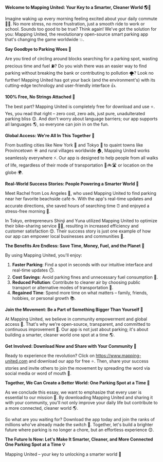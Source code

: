 **Welcome to Mapping United: Your Key to a Smarter, Cleaner World 🌎🚗**

Imagine waking up every morning feeling excited about your daily commute 🚗💨. No more stress, no more frustration, just a smooth ride to work or school. Sounds too good to be true? Think again! We've got the solution for you: Mapping United, the revolutionary open-source smart parking app that's changing the game worldwide 💥.

**Say Goodbye to Parking Woes 🚫**

Are you tired of circling around blocks searching for a parking spot, wasting precious time and fuel ⛽️? Do you wish there was an easier way to find parking without breaking the bank or contributing to pollution 🌪️? Look no further! Mapping United has got your back (and the environment's) with its cutting-edge technology and user-friendly interface 👍.

**100% Free, No Strings Attached 💸**

The best part? Mapping United is completely free for download and use ⭐️. Yes, you read that right – zero cost, zero ads, just pure, unadulterated parking bliss 😊. And don't worry about language barriers; our app supports all languages 🌎, so everyone can join in on the fun.

**Global Access: We're All In This Together 🌟**

From bustling cities like New York 🗽️ and Tokyo 🗼️ to quaint towns like Provincetown ☀️ and rural villages worldwide 🏠, Mapping United works seamlessly everywhere ⚡️. Our app is designed to help people from all walks of life, regardless of their mode of transportation 🚌🚲🛣️ or location on the globe 🌍.

**Real-World Success Stories: People Powering a Smarter World 💪**

Meet Rachel from Los Angeles 👋, who used Mapping United to find parking near her favorite beachside café ☕️. With the app's real-time updates and accurate directions, she saved hours of searching time ⏰ and enjoyed a stress-free morning 🌅.

In Tokyo, entrepreneurs Shinji and Yuna utilized Mapping United to optimize their bike-sharing service 🚴‍♀️, resulting in increased efficiency and customer satisfaction 😊. Their success story is just one example of how our app can empower local businesses and communities 🤝.

**The Benefits Are Endless: Save Time, Money, Fuel, and the Planet 🌟**

By using Mapping United, you'll enjoy:

1. **Faster Parking**: Find a spot in seconds with our intuitive interface and real-time updates ⏱️.
2. **Cost Savings**: Avoid parking fines and unnecessary fuel consumption 🚫.
3. **Reduced Pollution**: Contribute to cleaner air by choosing public transport or alternative modes of transportation 🌿.
4. **Regained Time**: Spend more time on what matters – family, friends, hobbies, or personal growth 📚.

**Join the Movement: Be a Part of Something Bigger Than Yourself 🌈**

At Mapping United, we believe in community empowerment and global access 💪. That's why we're open-source, transparent, and committed to continuous improvement 🔧. Our app is not just about parking; it's about building a smarter, cleaner world one spot at a time 🌎.

**Get Involved: Download Now and Share with Your Community 📲**

Ready to experience the revolution? Click on https://www.mapping-united.com and download our app for free ⭐️. Then, share your success stories and invite others to join the movement by spreading the word via social media or word of mouth 💬.

**Together, We Can Create a Better World: One Parking Spot at a Time 🌟**

As we conclude this essay, we want to emphasize that every user is essential to our mission 💖. By downloading Mapping United and sharing it with your community, you'll not only improve your daily life but contribute to a more connected, cleaner world 🌎.

So what are you waiting for? Download the app today and join the ranks of millions who've already made the switch 🚀. Together, let's build a brighter future where parking is no longer a chore, but an effortless experience 😊.

**The Future Is Now: Let's Make It Smarter, Cleaner, and More Connected One Parking Spot at a Time 💡**

Mapping United – your key to unlocking a smarter world 🌟